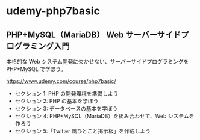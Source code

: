 # udemy-php7basic

## PHP+MySQL（MariaDB） Web サーバーサイドプログラミング入門

本格的な Web システム開発に欠かせない、サーバーサイドプログラミングを PHP+MySQL で学ぼう。

https://www.udemy.com/course/php7basic/

- セクション 1: PHP の開発環境を準備しよう
- セクション 2: PHP の基本を学ぼう
- セクション 3: データベースの基本を学ぼう
- セクション 4: PHP+MySQL（MariaDB）を組み合わせて、Web システムを作ろう
- セクション 5:「Twitter 風ひとこと掲示板」を作成しよう
